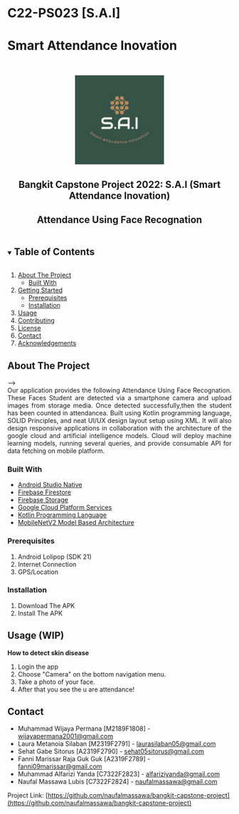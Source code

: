 # C22-PS023 [S.A.I] 
# Smart Attendance Inovation

<!-- PROJECT LOGO -->
<br />
<p align="center">
  <a href="https://github.com/naufalmassawa/bangkit-capstone-project">
    <img src="DOCUMENTATION IMAGES/SAI.JPG" alt="Logo" width="200" height="200">
  </a>

  <h2 align="center">Bangkit Capstone Project 2022: S.A.I (Smart Attendance Inovation)</h2>
  <h2 align="center">Attendance Using Face Recognation</h2>
  </p>
</p>


<!-- TABLE OF CONTENTS -->
<details open="open">
  <summary><h2 style="display: inline-block">Table of Contents</h2></summary>
  <ol>
    <li>
      <a href="#about-the-project">About The Project</a>
      <ul>
        <li><a href="#built-with">Built With</a></li>
      </ul>
    </li>
    <li>
      <a href="#getting-started">Getting Started</a>
      <ul>
        <li><a href="#prerequisites">Prerequisites</a></li>
        <li><a href="#installation">Installation</a></li>
      </ul>
    </li>
    <li><a href="#usage">Usage</a></li>
    <li><a href="#contributing">Contributing</a></li>
    <li><a href="#license">License</a></li>
    <li><a href="#contact">Contact</a></li>
    <li><a href="#acknowledgements">Acknowledgements</a></li>
  </ol>
</details>



<!-- ABOUT THE PROJECT -->
## About The Project
<!-- <p align="center">
  <pre>
   <strong>     Splash Screen          </strong>      <strong>  Location/Maps Feature     </strong>      <strong>      Report Result</strong></pre>
<!-- 
<img src="https://user-images.githubusercontent.com/69615570/119268911-3a1e3b80-bc1f-11eb-98f6-96eab9172264.jpg" alt="Logo" width="270" height="576.5">&nbsp; &nbsp;<img src="https://user-images.githubusercontent.com/69615570/119268906-37bbe180-bc1f-11eb-8a67-a94e9bef21aa.jpg" alt="Logo" width="270" height="576.5">&nbsp; &nbsp;<img src="https://user-images.githubusercontent.com/69615570/119268914-3b4f6880-bc1f-11eb-8fd5-13f35a9ff090.jpg" alt="Logo" width="270" height="576.5"> --> -->



<div style="text-align: justify">Our application provides the following Attendance Using Face Recognation. These Faces Student are detected via a smartphone camera and upload images from storage media. Once detected successfully,then the student has been counted in attendancea. Built using Kotlin programming language, SOLID Principles, and neat UI/UX design layout setup using XML. It will also design responsive applications in collaboration with the architecture of the google cloud and artificial intelligence models. Cloud will deploy machine learning models, running several queries, and provide consumable API for data fetching on mobile platform.
</div>

### Built With

* [Android Studio Native](https://developer.android.com/studio)
* [Firebase Firestore](https://firebase.google.com/docs/firestore)
* [Firebase Storage](https://firebase.google.com/docs/storage)
* [Google Cloud Platform Services](https://cloud.google.com/gcp)
* [Kotlin Programming Language](https://kotlinlang.org/)
* [MobileNetV2 Model Based Architecture](https://keras.io/api/applications/mobilenet/)

<!-- GETTING STARTED -->

### Prerequisites

1. Android Lolipop (SDK 21)
2. Internet Connection
3. GPS/Location

### Installation

1. Download The APK
2. Install The APK

<!-- USAGE EXAMPLES -->
## Usage (WIP)
<B>How to detect skin disease</B>
1. Login the app
2. Choose "Camera" on the bottom navigation menu.
3. Take a photo of your face.
4. After that you see the u are attendance!

<!-- <B> How to Search the pothole location</B>
1. Choose "Search" on the menu
2. Enter the address you want to search for on the search bar -->




<!-- CONTRIBUTING -->
<!-- ## Contributing

Contributions make the open source community such an amazing place to learn, inspire, and create. Any contributions you make are **greatly appreciated**.

1. Fork the Project
2. Create your Feature Branch (`git checkout -b feature/AmazingFeature`)
3. Commit your Changes (`git commit -m 'Add some AmazingFeature'`)
4. Push to the Branch (`git push origin feature/AmazingFeature`)
5. Open a Pull Request -->



<!-- LICENSE -->
<!-- ## License

Distributed under the GNU GENERAL PUBLIC LICENSE VERSION 3. See `LICENSE` for more information. -->

<!-- CONTACT -->
## Contact

* Muhammad Wijaya Permana [M2189F1808] - [wijayapermana2001@gmail.com](https://mail.google.com/mail/u/0/#inbox?compose=new)
* Laura Metanoia Silaban [M2319F2791] - [laurasilaban05@gmail.com](https://mail.google.com/mail/u/0/#inbox?compose=new)
* Sehat Gabe Sitorus [A2319F2790] - [sehat05sitorus@gmail.com](https://mail.google.com/mail/u/0/#inbox?compose=new)
* Fanni Marissar Raja Guk Guk [A2319F2789] - [fanni09marissar@gmail.com](https://mail.google.com/mail/u/0/#inbox?compose=new)
* Muhammad Alfarizi Yanda [C7322F2823] - [alfariziyanda@gmail.com](https://mail.google.com/mail/u/0/#inbox?compose=new)
* Naufal Massawa Lubis [C7322F2824] - [naufalmassawa@gmail.com](https://mail.google.com/mail/u/0/#inbox?compose=new)

Project Link: [https://github.com/naufalmassawa/bangkit-capstone-project](https://github.com/naufalmassawa/bangkit-capstone-project)
